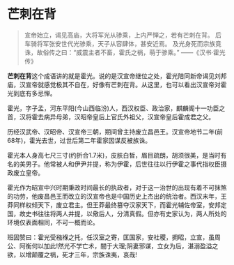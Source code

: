 # 芒刺在背
> 宣帝始立，谒见高庙，大将军光从骖乘，上内严惮之，若有芒刺在背。
> 后车骑将军张安世代光骖乘，天子从容肆体，甚安近焉。
> 及光身死而宗族竟诛，故俗传之曰：“威震主者不畜，霍氏之祸，萌于骖乘。” ——《汉书·霍光传》

**芒刺在背**这个成语讲的就是霍光。说的是汉宣帝继位之处，霍光陪同新帝谒见刘邦庙，汉宣帝就感觉极其不自在，好像有芒刺在背。从这里，也可以看出汉宣帝对霍光到底有多忌惮。

霍光，字子孟，河东平阳(今山西临汾)人，西汉权臣、政治家，麒麟阁十一功臣之首，汉将霍去病异母弟，汉昭帝皇后上官氏外祖父，汉宣帝皇后霍成君之父。

历经汉武帝、汉昭帝、汉宣帝三朝，期间曾主持废立昌邑王。汉宣帝地节二年(前68年)，霍光去世，过世后第二年霍家因谋反被族诛。

霍光本人身高七尺三寸(约折合1.7米)，皮肤白皙，眉目疏朗，胡须很美，是当时有名的美男子。他常被人和伊尹并提，称为伊霍，后世往往以行伊霍之事代指权臣摄政废立皇帝。

霍光作为昭宣中兴时期秉政时间最长的执政者，对于这一治世的出现有着不可抹煞的功劳，他废昌邑王而改立的汉宣帝也是中国历史上杰出的统治者。西汉末年，王莽同样权倾天下，废立君主。但王莽最终篡夺汉家天下，而霍光辅佐帝室，安邦定国，故史书往往将两人并提，以儆后人，分清真假。但亦有史家认为，两人所处的环境仅表面相同，不可一概而论。

班固赞曰：霍光受襁褓之托，任汉室之寄，匡国家，安社稷，拥昭，立宣，虽周公、阿衡何以加此!然光不学亡术，闇于大理;阴妻邪谋，立女为后，湛溺盈溢之欲，以增颠覆之祸，死才三年，宗族诛夷，哀哉!

